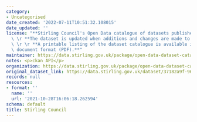 ```yaml
---
category:
- Uncategorised
date_created: '2022-07-11T10:51:32.108015'
date_updated: ''
license: "**Stirling Council's Open Data catalogue of datasets published on this platform.**\r\
  \ \r **The dataset is updated when additions and changes are made to platform content.**\
  \ \r \r **A printable listing of the dataset catalogue is available in portable\
  \ document format (PDF).**"
maintainer: https://data.stirling.gov.uk/package/open-data-dataset-catalogue
notes: <p>ckan API</p>
organization: https://data.stirling.gov.uk/package/open-data-dataset-catalogue
original_dataset_link: https://data.stirling.gov.uk/dataset/37182a9f-96a2-44f4-8f23-1fb7a7395787/resource/47f987f8-d05f-4238-beae-bcd28559bf2b/download/20220711-stirling-council-open-data-dataset-catalogue-as-at-11.07.2022.csv
records: null
resources:
- format: ''
  name: ''
  url: '2021-10-28T16:06:18.262594'
schema: default
title: Stirling Council
---
```

